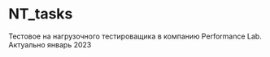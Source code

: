 # NT_tasks
<p>Тестовое на нагрузочного тестироващика в компанию Performance Lab. Актуально январь 2023</p>
